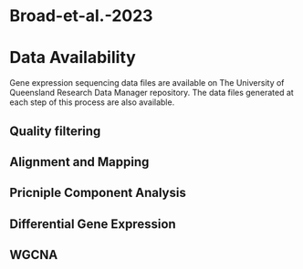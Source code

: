 # Broad-et-al.-2023

# Data Availability
Gene expression sequencing data files are available on The University of Queensland Research Data Manager repository. The data files generated at each step of this process are also available.

## Quality filtering

## Alignment and Mapping

## Pricniple Component Analysis

## Differential Gene Expression

## WGCNA


